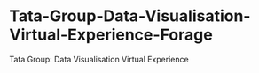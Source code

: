 # Tata-Group-Data-Visualisation-Virtual-Experience-Forage
Tata Group: Data Visualisation Virtual Experience
